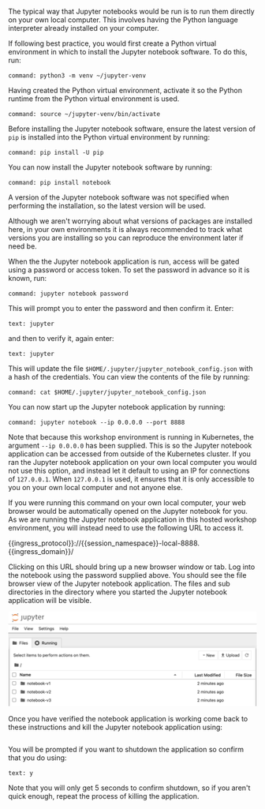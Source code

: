 The typical way that Jupyter notebooks would be run is to run them directly on your own local computer. This involves having the Python language interpreter already installed on your computer.

If following best practice, you would first create a Python virtual environment in which to install the Jupyter notebook software. To do this, run:

```terminal:execute
command: python3 -m venv ~/jupyter-venv
```

Having created the Python virtual environment, activate it so the Python runtime from the Python virtual environment is used.

```terminal:execute
command: source ~/jupyter-venv/bin/activate
```

Before installing the Jupyter notebook software, ensure the latest version of ``pip`` is installed into the Python virtual environment by running:

```terminal:execute
command: pip install -U pip
```

You can now install the Jupyter notebook software by running:

```terminal:execute
command: pip install notebook
```

A version of the Jupyter notebook software was not specified when performing the installation, so the latest version will be used.

Although we aren't worrying about what versions of packages are installed here, in your own environments it is always recommended to track what versions you are installing so you can reproduce the environment later if need be.

When the the Jupyter notebook application is run, access will be gated using a password or access token. To set the password in advance so it is known, run:

```terminal:execute
command: jupyter notebook password
```

This will prompt you to enter the password and then confirm it. Enter:

```terminal:input
text: jupyter
```

and then to verify it, again enter:

```terminal:input
text: jupyter
```

This will update the file ``$HOME/.jupyter/jupyter_notebook_config.json`` with a hash of the credentials. You can view the contents of the file by running:

```terminal:execute
command: cat $HOME/.jupyter/jupyter_notebook_config.json
```

You can now start up the Jupyter notebook application by running:


```terminal:execute
command: jupyter notebook --ip 0.0.0.0 --port 8888
```

Note that because this workshop environment is running in Kubernetes, the argument ``--ip 0.0.0.0`` has been supplied. This is so the Jupyter notebook application can be accessed from outside of the Kubernetes cluster. If you ran the Jupyter notebook application on your own local computer you would not use this option, and instead let it default to using an IP for connections of ``127.0.0.1``. When ``127.0.0.1`` is used, it ensures that it is only accessible to you on your own local computer and not anyone else.

If you were running this command on your own local computer, your web browser would be automatically opened on the Jupyter notebook for you. As we are running the Jupyter notebook application in this hosted workshop environment, you will instead need to use the following URL to access it.

{{ingress_protocol}}://{{session_namespace}}-local-8888.{{ingress_domain}}/

Clicking on this URL should bring up a new browser window or tab. Log into the notebook using the password supplied above. You should see the file browser view of the Jupyter notebook application. The files and sub directories in the directory where you started the Jupyter notebook application will be visible.

![Classic Interface](notebook-classic.png)

Once you have verified the notebook application is working come back to these instructions and kill the Jupyter notebook application using:

```terminal:interrupt
```

You will be prompted if you want to shutdown the application so confirm that you do using:

```terminal:input
text: y
```

Note that you will only get 5 seconds to confirm shutdown, so if you aren't quick enough, repeat the process of killing the application.

